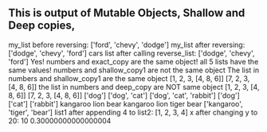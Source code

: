 ## This is output of Mutable Objects, Shallow and Deep copies, 
my_list before reversing: ['ford', 'chevy', 'dodge']
my_list after reversing: ['dodge', 'chevy', 'ford']
cars list after calling reverse_list: ['dodge', 'chevy', 'ford']
Yes! numbers and exact_copy are the same object!
all 5 lists have the same values!
numbers and shallow_copy1 are not the same object
The list in numbers and shallow_copy1 are the same object
[1, 2, 3, [4, 8, 6]] [7, 2, 3, [4, 8, 6]]
the list in numbers and deep_copy are NOT same object
[1, 2, 3, [4, 8, 6]] [7, 2, 3, [4, 8, 6]]
['dog']
['dog', 'cat']
['dog', 'cat', 'rabbit']
['dog']
['cat']
['rabbit']
kangaroo
lion
bear
kangaroo
lion
tiger
bear
['kangaroo', 'tiger', 'bear']
list1 after appending 4 to list2: [1, 2, 3, 4]
x after changing y to 20: 10
0.30000000000000004